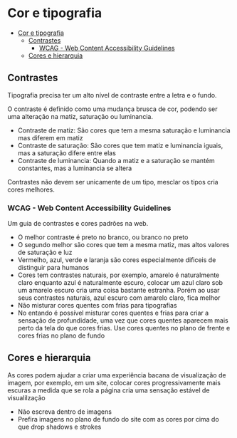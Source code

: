 # Cor e tipografia

<!-- TOC -->

- [Cor e tipografia](#cor-e-tipografia)
  - [Contrastes](#contrastes)
    - [WCAG - Web Content Accessibility Guidelines](#wcag---web-content-accessibility-guidelines)
  - [Cores e hierarquia](#cores-e-hierarquia)

<!-- /TOC -->

## Contrastes
Tipografia precisa ter um alto nível de contraste entre a letra e o fundo.

O contraste é definido como uma mudança brusca de cor, podendo ser uma alteração na matiz, saturação ou luminancia.

- Contraste de matiz: São cores que tem a mesma saturação e luminancia mas diferem em matiz
- Contraste de saturação: São cores que tem matiz e luminancia iguais, mas a saturação difere entre elas
- Contraste de luminancia: Quando a matiz e a saturação se mantém constantes, mas a luminancia se altera

Contrastes não devem ser unicamente de um tipo, mesclar os tipos cria cores melhores.

### WCAG - Web Content Accessibility Guidelines
Um guia de contrastes e cores padrões na web.

- O melhor contraste é preto no branco, ou branco no preto
- O segundo melhor são cores que tem a mesma matiz, mas altos valores de saturação e luz
- Vermelho, azul, verde e laranja são cores especialmente dificeis de distinguir para humanos
- Cores tem contrastes naturais, por exemplo, amarelo é naturalmente claro enquanto azul é naturalmente escuro, colocar um azul claro
sob um amarelo escuro cria uma coisa bastante estranha. Porém ao usar seus contrastes naturais, azul escuro com amarelo claro, fica melhor
- Não misturar cores quentes com frias para tipografias
- No entando é possível misturar cores quentes e frias para criar a sensação de profundidade, uma vez que cores quentes aparecem mais
perto da tela do que cores frias. Use cores quentes no plano de frente e cores frias no plano de fundo

## Cores e hierarquia
As cores podem ajudar a criar uma experiência bacana de visualização de imagem, por exemplo, em um site, colocar cores progressivamente mais escuras a medida que se rola a página cria uma sensação estável de visualilzação

- Não escreva dentro de imagens
- Prefira imagens no plano de fundo do site com as cores por cima do que drop shadows e strokes